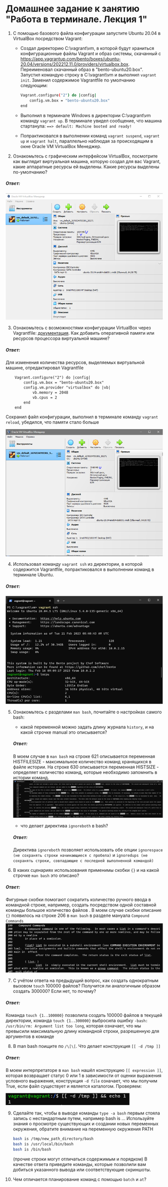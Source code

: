 # Домашнее задание к занятию "Работа в терминале. Лекция 1"


1. С помощью базового файла конфигурации запустите Ubuntu 20.04 в VirtualBox посредством Vagrant:

	* Создал директорию C:\vagrant\vm, в которой будут храниться конфигурационные файлы Vagrant и образ системы, скачанный с https://app.vagrantup.com/bento/boxes/ubuntu-20.04/versions/202212.11.0/providers/virtualbox.box. Переименовал скачанный образ в "bento-ubuntu20.box". Запустил командую строку в C:\vagrant\vm и выполнил `vagrant init`. Заменил содержимое Vagrantfile по умолчанию следующим:

		```bash
		Vagrant.configure("2") do |config|
			config.vm.box = "bento-ubuntu20.box"
		end
		```

	* Выполнил в терминале Windows в директории C:\vagrant\vm команду `vagrant up`. В терминале увидел сообщение, что машина стартанула: `==> default: Machine booted and ready!` 

	* Попрактиковался в выполнении команд `vagrant suspend`, `vagrant up` и `vagrant halt`, параллельно наблюдая за происходящим в окне Oracle VM VirtualBox Менеджер.

2. Ознакомьтесь с графическим интерфейсом VirtualBox, посмотрите как выглядит виртуальная машина, которую создал для вас Vagrant, какие аппаратные ресурсы ей выделены. Какие ресурсы выделены по-умолчанию?

##### Ответ:
![](images/2.PNG)

3. Ознакомьтесь с возможностями конфигурации VirtualBox через Vagrantfile: [документация](https://www.vagrantup.com/docs/providers/virtualbox/configuration.html). Как добавить оперативной памяти или ресурсов процессора виртуальной машине?

##### Ответ:

Для изменения количества ресурсов, выделяемых виртуальной машине, отредактировал Vagrantfile

	
        Vagrant.configure("2") do |config|
            config.vm.box = "bento-ubuntu20.box"
            config.vm.provider "virtualbox" do |vb|
                vb.memory = 2048
                vb.cpus = 2
            end
        end
	
	
Сохранил файл конфигурации, выполнил в терминале команду `vagrant reload`, убедился, что памяти стало больше

![](images/3.PNG)

4. Использовал команду `vagrant ssh` из директории, в которой содержится Vagrantfile, попрактиковался в выполнении команд в терминале Ubuntu.

##### Ответ:

![](images/4.PNG)

5. Ознакомьтесь с разделами `man bash`, почитайте о настройках самого bash:
    * какой переменной можно задать длину журнала `history`, и на какой строчке manual это описывается?
    
    ##### Ответ:
    В моем случае в `man bash` на строке 621 описывается переменная HISTFILESIZE - максимальное количество команд хранящихся в файле истории.
    На строке 630 описывается переменная HISTSIZE - определяет количество команд, которые необходимо запомнить в истории команд.
    ![](images/5.PNG)
    
    * что делает директива `ignoreboth` в bash?
    
    ##### Ответ:
    Директива `ignoreboth` позволяет использовать обе опции `ignorespace (не сохранять строки начинающиеся с пробела)` и `ignoredups (не сохранять строки, совпадающие с последней выполненной командой)`
    
6. В каких сценариях использования применимы скобки `{}` и на какой строчке `man bash` это описано?
##### Ответ:
Фигурные скобки помогают сократить количество ручного ввода в командной строке, например, создать посредством одной составной команды большое количество файлов . В моем случае скобки описание `{}` появилось на строке 206 в `man bash` в разделе мануала `Compound Commands`
![](images/6.PNG)

7. С учётом ответа на предыдущий вопрос, как создать однократным вызовом `touch` 100000 файлов? Получится ли аналогичным образом создать 300000? Если нет, то почему?
##### Ответ: 
Команда `touch {1..100000}` позволила создать 100000 файлов в текущей директории, команда `touch {1..300000}` выбросила ошибку `-bash: /usr/bin/rm: Argument list too long`, которая означает, что мы превысили максимальную длину командной строки, разрешенную для аргументов в команде

8. В man bash поищите по `/\[\[`. Что делает конструкция `[[ -d /tmp ]]`
##### Ответ:
В моем интерпретаторе в `man bash` нашёл конструкцию `[[ expression ]]`, которая возвращает статус 0 или 1 в зависимости от оценки выражения условного выражения, конструкция `-d file` означает, что мы получим True, если файл существует и является каталогом.
Проверяем:

![](images/8.PNG)

9. Сделайте так, чтобы в выводе команды `type -a bash` первым стояла запись с нестандартным путем, например bash is ... 
Используйте знания о просмотре существующих и создании новых переменных окружения, обратите внимание на переменную окружения PATH 

	```bash
	bash is /tmp/new_path_directory/bash
	bash is /usr/local/bin/bash
	bash is /bin/bash
	```

	(прочие строки могут отличаться содержимым и порядком)
    В качестве ответа приведите команды, которые позволили вам добиться указанного вывода или соответствующие скриншоты.

10. Чем отличается планирование команд с помощью `batch` и `at`?

